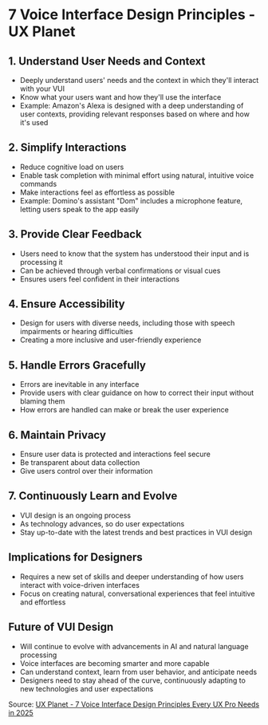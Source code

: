 # 7 Voice Interface Design Principles - UX Planet

## 1. Understand User Needs and Context
- Deeply understand users' needs and the context in which they'll interact with your VUI
- Know what your users want and how they'll use the interface
- Example: Amazon's Alexa is designed with a deep understanding of user contexts, providing relevant responses based on where and how it's used

## 2. Simplify Interactions
- Reduce cognitive load on users
- Enable task completion with minimal effort using natural, intuitive voice commands
- Make interactions feel as effortless as possible
- Example: Domino's assistant "Dom" includes a microphone feature, letting users speak to the app easily

## 3. Provide Clear Feedback
- Users need to know that the system has understood their input and is processing it
- Can be achieved through verbal confirmations or visual cues
- Ensures users feel confident in their interactions

## 4. Ensure Accessibility
- Design for users with diverse needs, including those with speech impairments or hearing difficulties
- Creating a more inclusive and user-friendly experience

## 5. Handle Errors Gracefully
- Errors are inevitable in any interface
- Provide users with clear guidance on how to correct their input without blaming them
- How errors are handled can make or break the user experience

## 6. Maintain Privacy
- Ensure user data is protected and interactions feel secure
- Be transparent about data collection
- Give users control over their information

## 7. Continuously Learn and Evolve
- VUI design is an ongoing process
- As technology advances, so do user expectations
- Stay up-to-date with the latest trends and best practices in VUI design

## Implications for Designers
- Requires a new set of skills and deeper understanding of how users interact with voice-driven interfaces
- Focus on creating natural, conversational experiences that feel intuitive and effortless

## Future of VUI Design
- Will continue to evolve with advancements in AI and natural language processing
- Voice interfaces are becoming smarter and more capable
- Can understand context, learn from user behavior, and anticipate needs
- Designers need to stay ahead of the curve, continuously adapting to new technologies and user expectations

Source: [UX Planet - 7 Voice Interface Design Principles Every UX Pro Needs in 2025](https://uxplanet.org/7-voice-interface-design-principles-every-ux-pro-needs-in-2025-65d497c75127)
